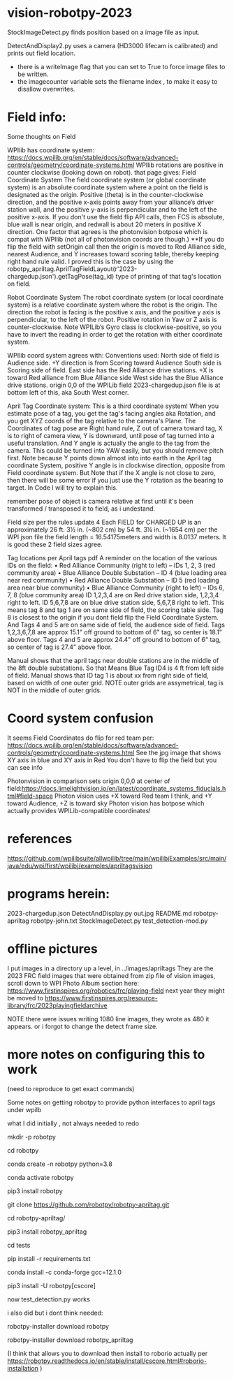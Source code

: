 # vision-robotpy-2023

StockImageDetect.py finds position based on a image file as input.

DetectAndDisplay2.py uses a camera (HD3000 lifecam is calibrated) and prints out field location.
  - there is a writeImage flag that you can set to True to force image files to be written.
  - the imagecounter variable sets the filename index , to make it easy to disallow overwrites.

# Field info:

Some thoughts on Field

WPIlib has coordinate system:
https://docs.wpilib.org/en/stable/docs/software/advanced-controls/geometry/coordinate-systems.html
WPIlib rotations are positive in counter clockwise (looking down on robot).
that page gives: 
Field Coordinate System
The field coordinate system (or global coordinate system) is an absolute coordinate system where a point on the field is designated as the origin. Positive 
 (theta) is in the counter-clockwise direction, and the positive x-axis points away from your alliance’s driver station wall, and the positive y-axis is perpendicular and to the left of the positive x-axis.
If you don't use the field flip API calls, then FCS is absolute, blue wall is near origin, and redwall is about 20 meters in positive X direction.  One factor that agrees is the photonvision botpose which is compat with WPIlib (not all of photonvision coords are though.)
**If you do flip the field with setOrigin call then the origin is moved to Red Alliance side, nearest Audience, and Y increases toward scoring table, thereby keeping right hand rule valid. I proved this is the case by 
using the robotpy_apriltag.AprilTagFieldLayout(r'2023-chargedup.json').getTagPose(tag_id) type of printing of that tag's location on field.

Robot Coordinate System
The robot coordinate system (or local coordinate system) is a relative coordinate system where the robot is the origin. The direction the robot is facing is the positive x axis, and the positive y axis is perpendicular, to the left of the robot. Positive rotation in Yaw or Z axis is counter-clockwise.
Note WPILib’s Gyro class is clockwise-positive, so you have to invert the reading in order to get the rotation with either coordinate system.

WPIlib coord system agrees with:
Conventions used:
North side of field is Audience side. +Y direction is from Scoring toward Audience 
South side is Scoring side of field. 
East side has the Red Alliance drive stations. +X is toward Red alliance from Blue Alliance side
West side has the Blue Alliance drive stations.
origin 0,0 of the WPILib field 2023-chargedup.json file is at bottom left of this, aka South West corner.

April Tag Coordinate system: This is a third coordinate system! 
When you estimate pose of a tag, you get the tag's facing angles aka Rotation, and you get XYZ coords of the tag relative to the camera's Plane.
The Coordinates of tag pose are Right hand rule, Z out of camera toward tag, X is to right of camera view, Y is downward, until pose of tag turned into a useful translation.
And Y angle is actually the angle to the tag from the camera. This could be turned into YAW easily, but you should remove pitch first.
Note because Y points down almost into into earth in the April tag coordinate System, positive Y angle is in clockwise direction, opposite from Field coordinate system. But Note that if the X angle is not close to zero, then there will be some error if you just use the Y rotation as the bearing to target. In Code I will try to explain this.

remember pose of object is camera relative at first until it's been transformed / transposed it to field, as i undestand.

Field size 
per the rules update 4
Each FIELD for CHARGED UP is an approximately 26 ft. 3½ in. (~802 cm) by 54 ft. 3¼ in. (~1654 cm)
per the WPI json file the field length = 16.54175meters and width is 8.0137 meters.
It is good these 2 field sizes agree.

Tag locations per April tags pdf
A reminder on the location of the various IDs on the field:
• Red Alliance Community (right to left) – IDs 1, 2, 3 (red community area)
• Blue Alliance Double Substation – ID 4  (blue loading area near red community)
• Red Alliance Double Substation – ID 5 (red loading area near blue community)
• Blue Alliance Community (right to left) – IDs 6, 7, 8 (blue community area)
ID 1,2,3,4 are on Red drive station side,  1,2,3,4 right to left.
ID 5,6,7,8 are on blue drive station side,  5,6,7,8 right to left.
This means tag 8 and tag 1 are on same side of field, the scoring table side.
Tag 8 is closest to the origin if you dont field flip the Field Coordinate System.
And Tags 4 and 5 are on same side of field, the audience side of field.
Tags 1,2,3,6,7,8 are approx 15.1" off ground to bottom of 6" tag, so center is 18.1" above floor.
Tags 4 and 5 are approx 24.4" off ground to bottom of 6" tag, so center of tag is 27.4" above floor.

Manual shows that the april tags near double stations are in the middle of the 8ft double substations.
So that Means Blue Tag ID4 is 4 ft from left side of field.
Manual shows that ID tag 1 is about xx from right side of field, based on width of one outer grid. 
NOTE outer grids are assymetrical, tag is NOT in the middle of outer grids.

# Coord system confusion


It seems Field Coordinates do flip for red team per:
https://docs.wpilib.org/en/stable/docs/software/advanced-controls/geometry/coordinate-systems.html 
See the jpg image that shows XY axis in blue and XY axis in Red
You don't have to flip the field but you can see info 

Photonvision in comparison sets origin 0,0,0 at center of field:https://docs.limelightvision.io/en/latest/coordinate_systems_fiducials.html#field-space
Photon vision uses +X toward Red team I think, and +Y toward Audience, +Z is toward sky
Photon vision has botpose which actually provides WPILib-compatible coordinates!


# references

https://github.com/wpilibsuite/allwpilib/tree/main/wpilibjExamples/src/main/java/edu/wpi/first/wpilibj/examples/apriltagsvision

# programs herein:

2023-chargedup.json
DetectAndDisplay.py
out.jpg
README.md
robotpy-apriltag
robotpy-john.txt
StockImageDetect.py
test_detection-mod.py

# offline pictures

I put images in a directory up a level, in ../images/apriltags 
They are the 2023 FRC field images that were obtained from zip file 
 of vision images, scroll down to WPI Photo Album section here: https://www.firstinspires.org/robotics/frc/playing-field
 next year they might be moved to https://www.firstinspires.org/resource-library/frc/2023playingfieldarchive


NOTE there were issues writing 1080 line images, they wrote as 480 it appears.
or i forgot to change the detect frame size.

# more notes on configuring this to work
(need to reproduce to get exact commands)

Some notes on getting robotpy to provide python interfaces to april tags under wpilb

what I did initially , not always needed to redo


mkdir -p robotpy

cd robotpy

conda create -n robotpy python=3.8

conda activate robotpy

pip3 install robotpy

git clone https://github.com/robotpy/robotpy-apriltag.git

cd robotpy-apriltag/

pip3 install robotpy_apriltag

cd tests

pip install -r requirements.txt

conda install -c conda-forge gcc=12.1.0

pip3 install -U robotpy[cscore]

now test_detection.py works


i also did but i dont think needed:

robotpy-installer download robotpy

robotpy-installer download robotpy_apriltag

(I think that allows you to download then install to roborio actually per https://robotpy.readthedocs.io/en/stable/install/cscore.html#roborio-installation ) 



